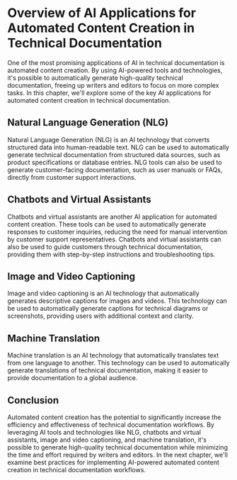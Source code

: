 Overview of AI Applications for Automated Content Creation in Technical Documentation
=========================================================================================================================================

One of the most promising applications of AI in technical documentation is automated content creation. By using AI-powered tools and technologies, it's possible to automatically generate high-quality technical documentation, freeing up writers and editors to focus on more complex tasks. In this chapter, we'll explore some of the key AI applications for automated content creation in technical documentation.

Natural Language Generation (NLG)
---------------------------------

Natural Language Generation (NLG) is an AI technology that converts structured data into human-readable text. NLG can be used to automatically generate technical documentation from structured data sources, such as product specifications or database entries. NLG tools can also be used to generate customer-facing documentation, such as user manuals or FAQs, directly from customer support interactions.

Chatbots and Virtual Assistants
-------------------------------

Chatbots and virtual assistants are another AI application for automated content creation. These tools can be used to automatically generate responses to customer inquiries, reducing the need for manual intervention by customer support representatives. Chatbots and virtual assistants can also be used to guide customers through technical documentation, providing them with step-by-step instructions and troubleshooting tips.

Image and Video Captioning
--------------------------

Image and video captioning is an AI technology that automatically generates descriptive captions for images and videos. This technology can be used to automatically generate captions for technical diagrams or screenshots, providing users with additional context and clarity.

Machine Translation
-------------------

Machine translation is an AI technology that automatically translates text from one language to another. This technology can be used to automatically generate translations of technical documentation, making it easier to provide documentation to a global audience.

Conclusion
----------

Automated content creation has the potential to significantly increase the efficiency and effectiveness of technical documentation workflows. By leveraging AI tools and technologies like NLG, chatbots and virtual assistants, image and video captioning, and machine translation, it's possible to generate high-quality technical documentation while minimizing the time and effort required by writers and editors. In the next chapter, we'll examine best practices for implementing AI-powered automated content creation in technical documentation workflows.
